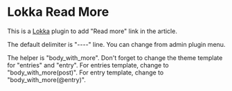 Lokka Read More
===============

This is a [Lokka](http://lokka.org) plugin to add "Read more" link in the article.

The default delimiter is "----" line. You can change from admin plugin menu.

The helper is "body_with_more". Don't forget to change the theme template for "entries" and "entry". For entries template, change to "body_with_more(post)". For entry template, change to "body_with_more(@entry)".
